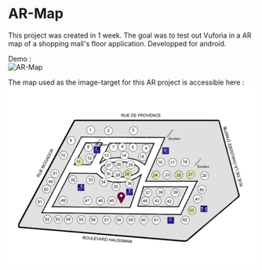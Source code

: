 # AR-Map

This project was created in 1 week. The goal was to test out Vuforia in a AR map of a shopping mall's floor application. Developped for android.

Demo : <br>
![AR-Map](Assets/Misc/AR-Map-Demo.gif)

The map used as the image-target for this AR project is accessible here : ![](https://github.com/Cottard-Faraud/AR-Map/blob/main/Assets/Misc/map.jpg)
